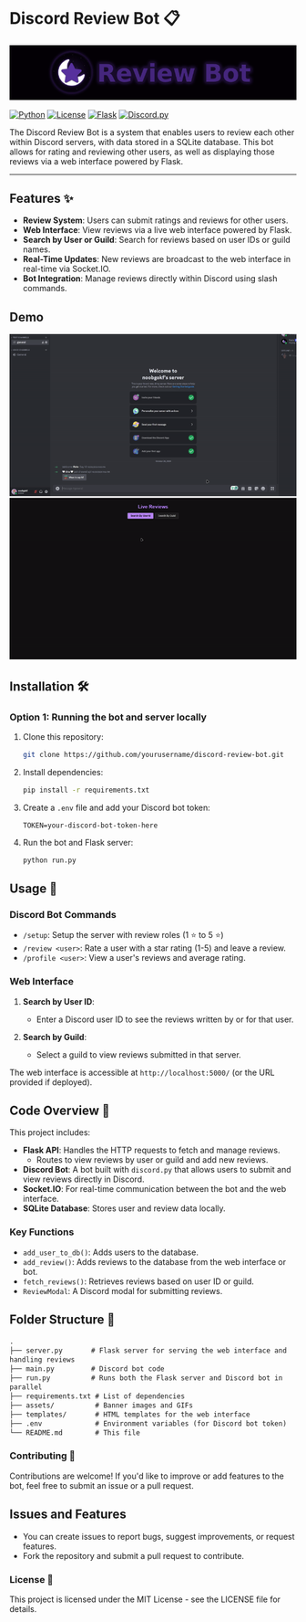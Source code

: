 # Discord Review Bot 📋
![Discord Review Bot Banner](./assets/banner.png)

[![Python](https://img.shields.io/badge/Python-3.x-blue.svg)](https://www.python.org/)
[![License](https://img.shields.io/badge/license-MIT-green.svg)](LICENSE)
[![Flask](https://img.shields.io/badge/Flask-2.0-brightgreen.svg)](https://flask.palletsprojects.com/)
[![Discord.py](https://img.shields.io/badge/discord.py-2.0-blue.svg)](https://discordpy.readthedocs.io/)

The Discord Review Bot is a system that enables users to review each other within Discord servers, with data stored in a SQLite database. This bot allows for rating and reviewing other users, as well as displaying those reviews via a web interface powered by Flask.

---

## Features ✨

- **Review System**: Users can submit ratings and reviews for other users.
- **Web Interface**: View reviews via a live web interface powered by Flask.
- **Search by User or Guild**: Search for reviews based on user IDs or guild names.
- **Real-Time Updates**: New reviews are broadcast to the web interface in real-time via Socket.IO.
- **Bot Integration**: Manage reviews directly within Discord using slash commands.

## Demo
![Discord Review Bot Demo](./assets/demo.gif)
![Discord Review Bot Web Demo](./assets/demo1.gif)

## Installation 🛠️

### Option 1: Running the bot and server locally

1. Clone this repository:
    ```bash
    git clone https://github.com/yourusername/discord-review-bot.git
    ```

2. Install dependencies:
    ```bash
    pip install -r requirements.txt
    ```

3. Create a `.env` file and add your Discord bot token:
    ```
    TOKEN=your-discord-bot-token-here
    ```

4. Run the bot and Flask server:
    ```bash
    python run.py
    ```

## Usage 📖

### Discord Bot Commands

- `/setup`: Setup the server with review roles (1 ⭐ to 5 ⭐)
- `/review <user>`: Rate a user with a star rating (1-5) and leave a review.
- `/profile <user>`: View a user's reviews and average rating.
  
### Web Interface

1. **Search by User ID**:
   - Enter a Discord user ID to see the reviews written by or for that user.

2. **Search by Guild**:
   - Select a guild to view reviews submitted in that server.

The web interface is accessible at `http://localhost:5000/` (or the URL provided if deployed).

## Code Overview 🧩

This project includes:

- **Flask API**: Handles the HTTP requests to fetch and manage reviews.
  - Routes to view reviews by user or guild and add new reviews.
- **Discord Bot**: A bot built with `discord.py` that allows users to submit and view reviews directly in Discord.
- **Socket.IO**: For real-time communication between the bot and the web interface.
- **SQLite Database**: Stores user and review data locally.

### Key Functions

- `add_user_to_db()`: Adds users to the database.
- `add_review()`: Adds reviews to the database from the web interface or bot.
- `fetch_reviews()`: Retrieves reviews based on user ID or guild.
- `ReviewModal`: A Discord modal for submitting reviews.
  
## Folder Structure 📂
```plaintext
.
├── server.py       # Flask server for serving the web interface and handling reviews
├── main.py         # Discord bot code
├── run.py          # Runs both the Flask server and Discord bot in parallel
├── requirements.txt # List of dependencies
├── assets/          # Banner images and GIFs
├── templates/       # HTML templates for the web interface
├── .env             # Environment variables (for Discord bot token)
└── README.md        # This file

```
### Contributing 🤝
Contributions are welcome! If you'd like to improve or add features to the bot, feel free to submit an issue or a pull request.
## Issues and Features
- You can create issues to report bugs, suggest improvements, or request features.
- Fork the repository and submit a pull request to contribute.
### License 📝
This project is licensed under the MIT License - see the LICENSE file for details.


